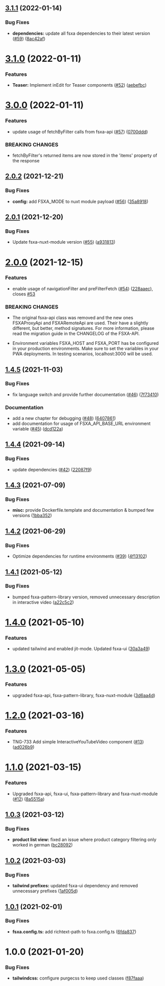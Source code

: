 ## [3.1.1](https://github.com/e-Spirit/fsxa-pwa/compare/v3.1.0...v3.1.1) (2022-01-14)


### Bug Fixes

* **dependencies:** update all fsxa dependencies to their latest version ([#59](https://github.com/e-Spirit/fsxa-pwa/issues/59)) ([8ac42af](https://github.com/e-Spirit/fsxa-pwa/commit/8ac42afc75073991836636f3a7267c333e6c4097))

# [3.1.0](https://github.com/e-Spirit/fsxa-pwa/compare/v3.0.0...v3.1.0) (2022-01-11)


### Features

* **Teaser:** Implement inEdit for Teaser components ([#52](https://github.com/e-Spirit/fsxa-pwa/issues/52)) ([aebefbc](https://github.com/e-Spirit/fsxa-pwa/commit/aebefbc1d70ee899d44cdab10da7e589ce266674))

# [3.0.0](https://github.com/e-Spirit/fsxa-pwa/compare/v2.0.2...v3.0.0) (2022-01-11)


### Features

* update usage of fetchByFilter calls from fsxa-api ([#57](https://github.com/e-Spirit/fsxa-pwa/issues/57)) ([0700ddd](https://github.com/e-Spirit/fsxa-pwa/commit/0700dddee803d17034c0c0a47c6c2529d19e112d))


### BREAKING CHANGES

* fetchByFilter's returned items are now stored in the 'items' property of the
response

## [2.0.2](https://github.com/e-Spirit/fsxa-pwa/compare/v2.0.1...v2.0.2) (2021-12-21)


### Bug Fixes

* **config:** add FSXA_MODE to nuxt module payload ([#56](https://github.com/e-Spirit/fsxa-pwa/issues/56)) ([35a8918](https://github.com/e-Spirit/fsxa-pwa/commit/35a8918138402fb4cec4bfdcdd7142d182c8a74d))

## [2.0.1](https://github.com/e-Spirit/fsxa-pwa/compare/v2.0.0...v2.0.1) (2021-12-20)


### Bug Fixes

* Update fsxa-nuxt-module version ([#55](https://github.com/e-Spirit/fsxa-pwa/issues/55)) ([a931813](https://github.com/e-Spirit/fsxa-pwa/commit/a931813a55f4dacf2f2c16b0d77e6c934e7fa00f))

# [2.0.0](https://github.com/e-Spirit/fsxa-pwa/compare/v1.4.5...v2.0.0) (2021-12-15)


### Features

* enable usage of navigationFilter and preFilterFetch ([#54](https://github.com/e-Spirit/fsxa-pwa/issues/54)) ([228aaec](https://github.com/e-Spirit/fsxa-pwa/commit/228aaec399133251858cd6c38824d5cccd24ca39)), closes [#53](https://github.com/e-Spirit/fsxa-pwa/issues/53)


### BREAKING CHANGES

* The original fsxa-api class was removed and the new ones FSXAProxyApi and FSXARemoteApi are used. Their have a slightly different, but better, method signatures. For more information, please read the migration guide in the CHANGELOG of the FSXA-API.

* Environment variables FSXA_HOST and FSXA_PORT has be configured in your production environments. Make sure to set the variables in your PWA deployments. In testing scenarios, localhost:3000 will be used.

## [1.4.5](https://github.com/e-Spirit/fsxa-pwa/compare/v1.4.4...v1.4.5) (2021-11-03)


### Bug Fixes

* fix language switch and provide further documentation ([#46](https://github.com/e-Spirit/fsxa-pwa/issues/46)) ([7f73410](https://github.com/e-Spirit/fsxa-pwa/commit/7f7341057811d0601e439cf671830db1eda9031a))

### Documentation
* add a new chapter for debugging ([#48](https://github.com/e-Spirit/fsxa-pwa/issues/48)) ([6407861](https://github.com/e-Spirit/fsxa-pwa/commit/6407861839c7aa887613b85f1262dc3f9f1a763f))
* add documentation for usage of FSXA_API_BASE_URL environment variable ([#45](https://github.com/e-Spirit/fsxa-pwa/issues/45)) ([dcd122a](https://github.com/e-Spirit/fsxa-pwa/commit/dcd122ae8b34cc3fcec8758007e905051083c4b0))


## [1.4.4](https://github.com/e-Spirit/fsxa-pwa/compare/v1.4.3...v1.4.4) (2021-09-14)


### Bug Fixes

* update dependencies ([#42](https://github.com/e-Spirit/fsxa-pwa/issues/42)) ([22087f9](https://github.com/e-Spirit/fsxa-pwa/commit/22087f99b0d51141f7da08f1391a0147e8713320))

## [1.4.3](https://github.com/e-Spirit/fsxa-pwa/compare/v1.4.2...v1.4.3) (2021-07-09)


### Bug Fixes

* **misc:** provide Dockerfile.template and documentation & bumped few versions ([1bba352](https://github.com/e-Spirit/fsxa-pwa/commit/1bba352f14586df5afd5c1df29193c757d1878a1))

## [1.4.2](https://github.com/e-Spirit/fsxa-pwa/compare/v1.4.1...v1.4.2) (2021-06-29)


### Bug Fixes

* Optimize dependencies for runtime environments ([#39](https://github.com/e-Spirit/fsxa-pwa/issues/39)) ([4f13102](https://github.com/e-Spirit/fsxa-pwa/commit/4f1310255c1dd8c511bba2816c88fe7f98e2eb8d))

## [1.4.1](https://github.com/e-Spirit/fsxa-pwa/compare/v1.4.0...v1.4.1) (2021-05-12)


### Bug Fixes

* bumped fsxa-pattern-library version, removed unnecessary description in interactive video ([a22c5c2](https://github.com/e-Spirit/fsxa-pwa/commit/a22c5c271c8f9af81a06b48a744f6f9d45386639))

# [1.4.0](https://github.com/e-Spirit/fsxa-pwa/compare/v1.3.0...v1.4.0) (2021-05-10)


### Features

* updated tailwind and enabled jit-mode. Updated fsxa-ui ([30a3a49](https://github.com/e-Spirit/fsxa-pwa/commit/30a3a49787d6fc8928d57145ee7f527f172f64b6))

# [1.3.0](https://github.com/e-Spirit/fsxa-pwa/compare/v1.2.0...v1.3.0) (2021-05-05)


### Features

* upgraded fsxa-api, fsxa-pattern-library, fsxa-nuxt-module ([3d6aa4d](https://github.com/e-Spirit/fsxa-pwa/commit/3d6aa4ddb66c92272694de5ef636975b6f1297f4))

# [1.2.0](https://github.com/e-Spirit/fsxa-pwa/compare/v1.1.0...v1.2.0) (2021-03-16)


### Features

* TNG-733 Add simple InteractiveYouTubeVideo component ([#13](https://github.com/e-Spirit/fsxa-pwa/issues/13)) ([ad026b9](https://github.com/e-Spirit/fsxa-pwa/commit/ad026b925be467b72ab85e4d9fe105fdf38dca78))

# [1.1.0](https://github.com/e-Spirit/fsxa-pwa/compare/v1.0.3...v1.1.0) (2021-03-15)


### Features

* Upgraded fsxa-api, fsxa-ui, fsxa-pattern-library and fsxa-nuxt-module ([#12](https://github.com/e-Spirit/fsxa-pwa/issues/12)) ([8a5515a](https://github.com/e-Spirit/fsxa-pwa/commit/8a5515a72386ab22779a11d89d426d0903c813d0))

## [1.0.3](https://github.com/e-Spirit/fsxa-pwa/compare/v1.0.2...v1.0.3) (2021-03-12)


### Bug Fixes

* **product list view:** fixed an issue where product category filtering only worked in german ([bc28092](https://github.com/e-Spirit/fsxa-pwa/commit/bc2809269f891ceb791bf0e74b570dc7c54a2f5a))

## [1.0.2](https://github.com/e-Spirit/fsxa-pwa/compare/v1.0.1...v1.0.2) (2021-03-03)


### Bug Fixes

* **tailwind prefixes:** updated fsxa-ui dependency and removed unnecessary prefixes ([1af005d](https://github.com/e-Spirit/fsxa-pwa/commit/1af005d6d27a609beba4096199e1906873da9d4e))

## [1.0.1](https://github.com/e-Spirit/fsxa-pwa/compare/v1.0.0...v1.0.1) (2021-02-01)


### Bug Fixes

* **fsxa.config.ts:** add richtext-path to fsxa.config.ts ([6fda837](https://github.com/e-Spirit/fsxa-pwa/commit/6fda83745ff7cd3b4870d943287869322fbde90f))

# 1.0.0 (2021-01-20)


### Bug Fixes

* **tailwindcss:** configure purgecss to keep used classes ([f87faaa](https://github.com/e-Spirit/fsxa-pwa/commit/f87faaa09923205342901e22c20b8eee6fda4154))
